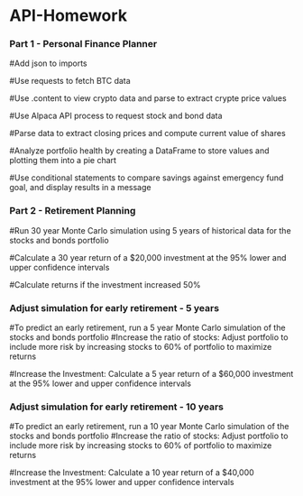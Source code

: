 # API-Homework

### Part 1 - Personal Finance Planner

#Add json to imports

#Use requests to fetch BTC data

#Use .content to view crypto data and parse to extract crypte price values

#Use Alpaca API process to request stock and bond data

#Parse data to extract closing prices and compute current value of shares

#Analyze portfolio health by creating a DataFrame to store values and plotting them into a pie chart

#Use conditional statements to compare savings against emergency fund goal, and display results in a message

### Part 2 - Retirement Planning

#Run 30 year Monte Carlo simulation using 5 years of historical data for the stocks and bonds portfolio

#Calculate a 30 year return of a $20,000 investment at the 95% lower and upper confidence intervals

#Calculate returns if the investment increased 50%


### Adjust simulation for early retirement - 5 years

#To predict an early retirement, run a 5 year Monte Carlo simulation of the stocks and bonds portfolio
        #Increase the ratio of stocks: Adjust portfolio to include more risk by increasing stocks to 60% of portfolio to maximize returns

#Increase the Investment: Calculate a 5 year return of a $60,000 investment at the 95% lower and upper confidence intervals


### Adjust simulation for early retirement - 10 years

#To predict an early retirement, run a 10 year Monte Carlo simulation of the stocks and bonds portfolio
        #Increase the ratio of stocks: Adjust portfolio to include more risk by increasing stocks to 60% of portfolio to maximize returns

#Increase the Investment: Calculate a 10 year return of a $40,000 investment at the 95% lower and upper confidence intervals